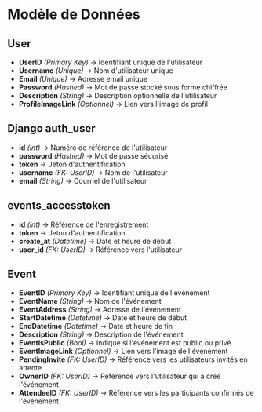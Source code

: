 
# Modèle de Données

## User

- **UserID** *(Primary Key)* → Identifiant unique de l'utilisateur
- **Username** *(Unique)* → Nom d'utilisateur unique
- **Email** *(Unique)* → Adresse email unique
- **Password** *(Hashed)* → Mot de passe stocké sous forme chiffrée
- **Description** *(String)* → Description optionnelle de l'utilisateur
- **ProfileImageLink** *(Optionnel)* → Lien vers l'image de profil

## Django auth_user

- **id** *(int)* → Numéro de référence de l'utilisateur
- **password** *(Hashed)* → Mot de passe sécurisé
- **token** → Jeton d'authentification
- **username** *(FK: UserID)* → Nom de l'utilisateur
- **email** *(String)* → Courriel de l'utilisateur

## events_accesstoken

- **id** *(int)* → Référence de l'enregistrement
- **token** → Jeton d'authentification
- **create_at** *(Datetime)* → Date et heure de début
- **user_id** *(FK: UserID)* → Référence vers l'utilisateur

## Event

- **EventID** *(Primary Key)* → Identifiant unique de l'événement
- **EventName** *(String)* → Nom de l'événement
- **EventAddress** *(String)* → Adresse de l'événement
- **StartDatetime** *(Datetime)* → Date et heure de début
- **EndDatetime** *(Datetime)* → Date et heure de fin
- **Description** *(String)* → Description de l'événement
- **EventIsPublic** *(Bool)* → Indique si l'événement est public ou privé
- **EventImageLink** *(Optionnel)* → Lien vers l'image de l'événement
- **PendingInvite** *(FK: UserID)* → Référence vers les utilisateurs invités en attente
- **OwnerID** *(FK: UserID)* → Référence vers l'utilisateur qui a créé l'événement
- **AttendeeID** *(FK: UserID)* → Référence vers les participants confirmés de l'événement


